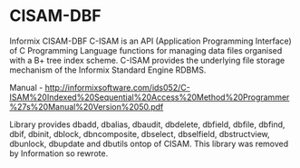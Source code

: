 # CISAM-DBF
Informix CISAM-DBF
C-ISAM is an API (Application Programming Interface) of C Programming Language functions for managing data files organised with a B+ tree index scheme. C-ISAM provides the underlying file storage mechanism of the Informix Standard Engine RDBMS.

Manual - http://informixsoftware.com/ids052/C-ISAM%20Indexed%20Sequential%20Access%20Method%20Programmer%27s%20Manual%20Version%2050.pdf

Library provides dbadd, dbalias, dbaudit, dbdelete, dbfield, dbfile, dbfind, dbif, dbinit, dblock, dbncomposite, dbselect, dbselfield, dbstructview, dbunlock, dbupdate and dbutils ontop of CISAM. This library was removed by Information so rewrote.  
